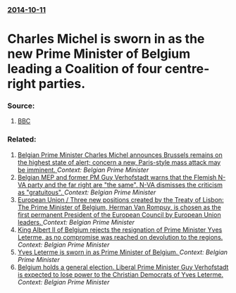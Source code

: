 ### [2014-10-11](/news/2014/10/11/index.md)

# Charles Michel is sworn in as the new Prime Minister of Belgium leading a Coalition of four centre-right parties. 




### Source:

1. [BBC](http://www.bbc.com/news/world-europe-29581784)

### Related:

1. [Belgian Prime Minister Charles Michel announces Brussels remains on the highest state of alert; concern a new, Paris-style mass attack may be imminent. ](/news/2015/11/22/belgian-prime-minister-charles-michel-announces-brussels-remains-on-the-highest-state-of-alert-concern-a-new-paris-style-mass-attack-may-b.md) _Context: Belgian Prime Minister_
2. [Belgian MEP and former PM Guy Verhofstadt warns that the Flemish N-VA party and the far right are "the same". N-VA dismisses the criticism as "gratuitous". ](/news/2012/09/22/belgian-mep-and-former-pm-guy-verhofstadt-warns-that-the-flemish-n-va-party-and-the-far-right-are-the-same-n-va-dismisses-the-criticism-a.md) _Context: Belgian Prime Minister_
3. [ European Union / Three new positions created by the Treaty of Lisbon: The Prime Minister of Belgium, Herman Van Rompuy, is chosen as the first permanent President of the European Council by European Union leaders. ](/news/2009/11/19/european-union-three-new-positions-created-by-the-treaty-of-lisbon-p-the-prime-minister-of-belgium-herman-van-rompuy-is-chosen-as-the-f.md) _Context: Belgian Prime Minister_
4. [ King Albert II of Belgium rejects the resignation of Prime Minister Yves Leterme, as no compromise was reached on devolution to the regions. ](/news/2008/07/18/king-albert-ii-of-belgium-rejects-the-resignation-of-prime-minister-yves-leterme-as-no-compromise-was-reached-on-devolution-to-the-regions.md) _Context: Belgian Prime Minister_
5. [ Yves Leterme is sworn in as Prime Minister of Belgium. ](/news/2008/03/20/yves-leterme-is-sworn-in-as-prime-minister-of-belgium.md) _Context: Belgian Prime Minister_
6. [ Belgium holds a general election. Liberal Prime Minister Guy Verhofstadt is expected to lose power to the Christian Democrats of Yves Leterme. ](/news/2007/06/10/belgium-holds-a-general-election-liberal-prime-minister-guy-verhofstadt-is-expected-to-lose-power-to-the-christian-democrats-of-yves-leter.md) _Context: Belgian Prime Minister_
